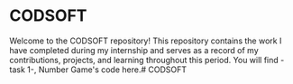 # CODSOFT

Welcome to the CODSOFT repository! This repository contains the work I have completed during my internship and serves as a record of my contributions, projects, and learning throughout this period. You will find -task 1-, Number Game's code here.# CODSOFT

